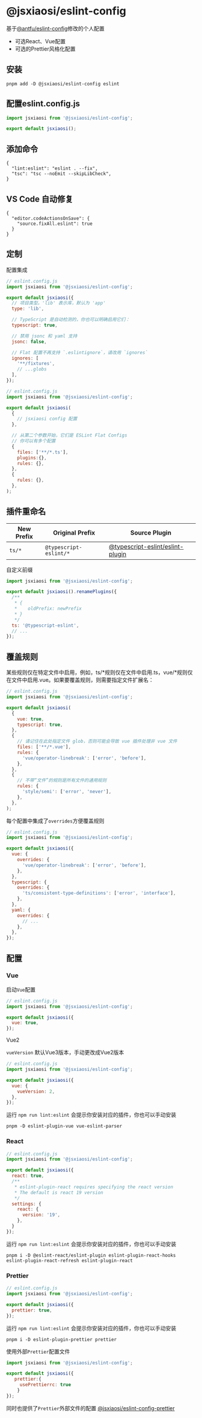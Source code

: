 # @jsxiaosi/eslint-config

基于[@antfu/eslint-config](https://github.com/antfu/eslint-config)修改的个人配置

- 可选React、Vue配置
- 可选的Prettier风格化配置

## 安装

```base
pnpm add -D @jsxiaosi/eslint-config eslint
```

## 配置eslint.config.js

```javascript
import jsxiaosi from '@jsxiaosi/eslint-config';

export default jsxiaosi();
```

## 添加命令

```base
{
  "lint:eslint": "eslint . --fix",
  "tsc": "tsc --noEmit --skipLibCheck",
}
```

## VS Code 自动修复

```base
{
  "editor.codeActionsOnSave": {
    "source.fixAll.eslint": true
  }
}

```

## 定制

配置集成

```javascript
// eslint.config.js
import jsxiaosi from '@jsxiaosi/eslint-config';

export default jsxiaosi({
  // 项目类型。'lib' 表示库，默认为 'app'
  type: 'lib',

  // TypeScript 是自动检测的，你也可以明确启用它们：
  typescript: true,

  // 禁用 jsonc 和 yaml 支持
  jsonc: false,

  // Flat 配置不再支持 `.eslintignore`，请改用 `ignores`
  ignores: [
    '**/fixtures',
    // ...globs
  ],
});
```

```javascript
// eslint.config.js
import jsxiaosi from '@jsxiaosi/eslint-config';

export default jsxiaosi(
  {
    // jsxiaosi config 配置
  },

  // 从第二个参数开始，它们是 ESLint Flat Configs
  // 你可以有多个配置
  {
    files: ['**/*.ts'],
    plugins:{},
    rules: {},
  },
  {
    rules: {},
  },
);
```

## 插件重命名

| New Prefix | Original Prefix | Source Plugin |
| --- | --- | --- |
| `ts/*` | `@typescript-eslint/*` | [@typescript-eslint/eslint-plugin](https://github.com/typescript-eslint/typescript-eslint) |

自定义前缀

```javascript
import jsxiaosi from '@jsxiaosi/eslint-config';

export default jsxiaosi().renamePlugins({
  /**
   * {
   *    oldPrefix: newPrefix
   * }
   */
  ts: '@typescript-eslint',
  // ...
});
```

## 覆盖规则

某些规则仅在特定文件中启用，例如，ts/*规则仅在文件中启用.ts，vue/*规则仅在文件中启用.vue。如果要覆盖规则，则需要指定文件扩展名：

```javascript
// eslint.config.js
import jsxiaosi from '@jsxiaosi/eslint-config';

export default jsxiaosi(
  {
    vue: true,
    typescript: true,
  },
  {
    // 请记住在此处指定文件 glob，否则可能会导致 vue 插件处理非 vue 文件
    files: ['**/*.vue'],
    rules: {
      'vue/operator-linebreak': ['error', 'before'],
    },
  },
  {
    // 不带“文件”的规则是所有文件的通用规则
    rules: {
      'style/semi': ['error', 'never'],
    },
  },
);
```

每个配置中集成了`overrides`方便覆盖规则

```javascript
// eslint.config.js
import jsxiaosi from '@jsxiaosi/eslint-config';

export default jsxiaosi({
  vue: {
    overrides: {
      'vue/operator-linebreak': ['error', 'before'],
    },
  },
  typescript: {
    overrides: {
      'ts/consistent-type-definitions': ['error', 'interface'],
    },
  },
  yaml: {
    overrides: {
      // ...
    },
  },
});
```

## 配置

### Vue

启动`Vue`配置

```javascript
// eslint.config.js
import jsxiaosi from '@jsxiaosi/eslint-config';

export default jsxiaosi({
  vue: true,
});
```

Vue2

`vueVersion` 默认Vue3版本，手动更改成Vue2版本

```javascript
// eslint.config.js
import jsxiaosi from '@jsxiaosi/eslint-config';

export default jsxiaosi({
  vue: {
    vueVersion: 2,
  },
});
```

运行 `npm run lint:eslint` 会提示你安装对应的插件，你也可以手动安装

```base
pnpm -D eslint-plugin-vue vue-eslint-parser
```

### React

```javascript
// eslint.config.js
import jsxiaosi from '@jsxiaosi/eslint-config';

export default jsxiaosi({
  react: true,
  /**
   * eslint-plugin-react requires specifying the react version
   * The default is react 19 version
   */
  settings: {
    react: {
      version: '19', 
    },
  }
});
```

运行 `npm run lint:eslint` 会提示你安装对应的插件，你也可以手动安装

```base
pnpm i -D @eslint-react/eslint-plugin eslint-plugin-react-hooks eslint-plugin-react-refresh eslint-plugin-react
```

### Prettier

```javascript
// eslint.config.js
import jsxiaosi from '@jsxiaosi/eslint-config';

export default jsxiaosi({
  prettier: true,
});
```

运行 `npm run lint:eslint` 会提示你安装对应的插件，你也可以手动安装

```base
pnpm i -D eslint-plugin-prettier prettier
```

使用外部`Prettier`配置文件

``` javascript
import jsxiaosi from '@jsxiaosi/eslint-config';

export default jsxiaosi({
   prettier:{
     usePrettierrc: true
    }
});
```

同时也提供了`Prettier`外部文件的配置 [@jsxiaosi/eslint-config-prettier](https://github.com/jsxiaosi/eslint-config/tree/main/packages/prettier)
